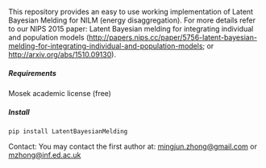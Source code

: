 
This repository provides an easy to use working implementation of Latent Bayesian Melding for NILM (energy disaggregation).
For more details refer to our NIPS 2015 paper: Latent Bayesian melding for integrating individual and population models (http://papers.nips.cc/paper/5756-latent-bayesian-melding-for-integrating-individual-and-population-models;
or http://arxiv.org/abs/1510.09130). 

##### Requirements
Mosek academic license (free)

##### Install

```
pip install LatentBayesianMelding
```

Contact: You may contact the first author at:
mingjun.zhong@gmail.com or mzhong@inf.ed.ac.uk



